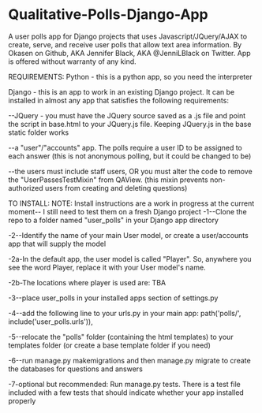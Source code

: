# Qualitative-Polls-Django-App
A user polls app for Django projects that uses Javascript/JQuery/AJAX to create, serve, and receive user polls that allow text area information. By Okasen on Github, AKA Jennifer Black, AKA @JenniLBlack on Twitter. App is offered without warranty of any kind.

REQUIREMENTS:
Python - this is a python app, so you need the interpreter

Django - this is an app to work in an existing Django project. It can be installed in almost any app that satisfies the following requirements:

--JQuery - you must have the JQuery source saved as a .js file and point the script in base.html to your JQuery.js file. Keeping JQuery.js in the base static folder works

--a "user"/"accounts" app. The polls require a user ID to be assigned to each answer (this is not anonymous polling, but it could be changed to be)

--the users must include staff users, OR you must alter the code to remove the "UserPassesTestMixin" from QAView. (this mixin prevents non-authorized users from creating and deleting questions)

TO INSTALL:
NOTE: Install instructions are a work in progress at the current moment-- I still need to test them on a fresh Django project
-1--Clone the repo to a folder named "user_polls" in your Django app directory

-2--Identify the name of your main User model, or create a user/accounts app that will supply the model

-2a-In the default app, the user model is called "Player". So, anywhere you see the word Player, replace it with your User model's name.

-2b-The locations where player is used are: TBA

-3--place user_polls in your installed apps section of settings.py

-4--add the following line to your urls.py in your main app: path('polls/', include('user_polls.urls')),

-5--relocate the "polls" folder (containing the html templates) to your templates folder (or create a base template folder if you need)

-6--run manage.py makemigrations and then manage.py migrate to create the databases for questions and answers

-7-optional but recommended: Run manage.py tests. There is a test file included with a few tests that should indicate whether your app installed properly
